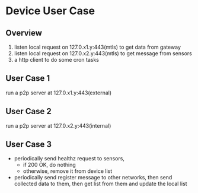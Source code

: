 # Device User Case

## Overview
1. listen local request on 127.0.x1.y:443(mtls) to get data from gateway
2. listen local request on 127.0.x2.y:443(mtls) to get message from sensors
3. a http client to do some cron tasks

## User Case 1

run a p2p server at 127.0.x1.y:443(external)

## User Case 2

run a p2p server at 127.0.x2.y:443(internal)

## User Case 3

- periodically send healthz request to sensors,
  - if 200 OK, do nothing
  - otherwise, remove it from device list
- periodically send register message to other networks, then send collected data to them, then get list from them and update the local list